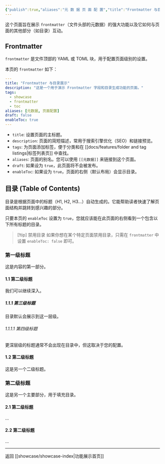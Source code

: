 ```yaml
---
{"publish":true,"aliases":"元 数 据 页 面 配 置","title":"Frontmatter 与目录展示","description":"这是一个用于演示 Frontmatter 字段和目录生成功能的页面。","enableToc":true,"tags":["showcase","frontmatter","toc"],"cssclasses":""}
---
```




这个页面旨在展示 `frontmatter`（文件头部的元数据）的强大功能以及它如何与页面的其他部分（如目录）互动。

## Frontmatter

`frontmatter` 是文件顶部的 YAML 或 TOML 块，用于配置页面级别的设置。

本页的 `frontmatter` 如下：
```yaml
---
title: "Frontmatter 与目录展示"
description: "这是一个用于演示 Frontmatter 字段和目录生成功能的页面。"
tags:
  - showcase
  - frontmatter
  - toc
aliases: [元数据, 页面配置]
draft: false
enableToc: true
---
```

- `title`: 设置页面的主标题。
- `description`: 页面的简短描述，常用于搜索引擎优化（SEO）和链接预览。
- `tags`: 为页面添加标签，便于分类和在 [[docs/features/folder and tag listings\|标签列表页]] 中查找。
- `aliases`: 页面的别名。您可以使用 `[[元数据]]` 来链接到这个页面。
- `draft`: 如果设为 `true`，此页面将不会被发布。
- `enableToc`: 如果设为 `true`，页面的右侧（默认布局）会显示目录。

## 目录 (Table of Contents)

目录是根据页面中的标题（H1, H2, H3...）自动生成的。它能帮助读者快速了解页面结构并跳转到感兴趣的部分。

只要本页的 `enableToc` 设置为 `true`，您就应该能在此页面的右侧看到一个包含以下所有标题的目录。

> [!tip] 禁用目录
> 如果你想在某个特定页面禁用目录，只需在 `frontmatter` 中设置 `enableToc: false` 即可。

### 第一级标题

这是内容的第一部分。

#### 1.1 第二级标题

我们可以继续深入。

##### 1.1.1 第三级标题

目录默认会展示到这一层级。

###### 1.1.1.1 第四级标题

更深层级的标题通常不会出现在目录中，但这取决于您的配置。

#### 1.2 第二级标题

这是另一个二级标题。

### 第二级标题

这是另一个主要部分，用于填充目录。

#### 2.1 第二级标题

...

#### 2.2 第二级标题

...

---
返回 [[showcase/showcase-index\|功能展示首页]] 